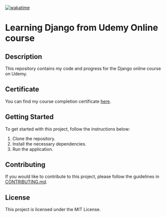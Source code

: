 [![wakatime](https://wakatime.com/badge/user/d9585be0-a800-4e7a-9c42-e2fb31c12a87/project/018b49a6-7f5f-443c-92b9-da4c26232cdc.svg)](https://wakatime.com/badge/user/d9585be0-a800-4e7a-9c42-e2fb31c12a87/project/018b49a6-7f5f-443c-92b9-da4c26232cdc)

# Learning Django from Udemy Online course

## Description
This repository contains my code and progress for the Django online course on Udemy.

## Certificate
You can find my course completion certificate [here](https://www.udemy.com/certificate/UC-6d411a17-2e73-44ee-940f-6d26f7d70195/).

## Getting Started
To get started with this project, follow the instructions below:

1. Clone the repository.
2. Install the necessary dependencies.
3. Run the application.

## Contributing
If you would like to contribute to this project, please follow the guidelines in [CONTRIBUTING.md](link-to-contributing-file).

## License
This project is licensed under the MIT License.
